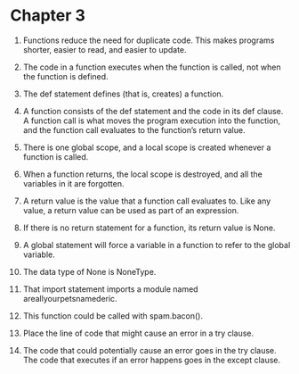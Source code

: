 # Chapter 3
1. Functions reduce the need for duplicate code. This makes programs shorter, easier to read, and easier to update.

2. The code in a function executes when the function is called, not when the function is defined.

3. The def statement defines (that is, creates) a function.

4. A function consists of the def statement and the code in its def clause. A function call is what moves the program execution into the function, and the function call evaluates to the function’s return value.

5. There is one global scope, and a local scope is created whenever a function is called.

6. When a function returns, the local scope is destroyed, and all the variables in it are forgotten.

7. A return value is the value that a function call evaluates to. Like any value, a return value can be used as part of an expression.

8. If there is no return statement for a function, its return value is None.

9. A global statement will force a variable in a function to refer to the global variable.

10. The data type of None is NoneType.

11. That import statement imports a module named areallyourpetsnamederic. 

12. This function could be called with spam.bacon().

13. Place the line of code that might cause an error in a try clause.

14. The code that could potentially cause an error goes in the try clause. The code that executes if an error happens goes in the except clause.

